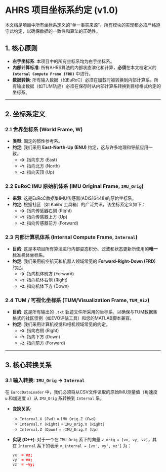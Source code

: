 # AHRS 项目坐标系约定 (v1.0)

本文档是项目中所有坐标系定义的“单一事实来源”。所有模块的实现都必须严格遵守此约定，以确保数据的一致性和算法的正确性。

## 1. 核心原则

- **右手坐标系**: 本项目中的所有坐标系均为右手坐标系。
- **内部计算标准**: 所有AHRS算法的内部状态演化和计算，**必须**在本文档定义的 **`Internal Compute Frame (FRD)`** 中进行。
- **数据转换**: 所有输入数据（如EuRoC）必须在加载时被转换到内部计算系。所有输出数据（如TUM轨迹）必须在保存时从内部计算系转换到目标格式约定的坐标系。

---

## 2. 坐标系定义

### 2.1 世界坐标系 (World Frame, W)

- **类型**: 固定的惯性参考系。
- **约定**: 我们采用 **East-North-Up (ENU)** 约定，这与许多地理和导航应用一致。
  - **`+X`**: 指向东方 (East)
  - **`+Y`**: 指向北方 (North)
  - **`+Z`**: 指向天顶 (Up)

### 2.2 EuRoC IMU 原始机体系 (IMU Original Frame, `IMU_Orig`)

- **来源**: 这是EuRoC数据集IMU传感器(ADIS16448)的原始坐标系。
- **约定**: 根据社区（如 Kalibr 工具箱）的广泛共识，该坐标系定义如下：
  - **`+X`**: 指向传感器右侧 (Right)
  - **`+Y`**: 指向传感器上方 (Up)
  - **`+Z`**: 指向传感器前方 (Forward)

### 2.3 内部计算机体系 (Internal Compute Frame, `Internal`)

- **目的**: 这是本项目所有算法进行内部姿态积分、滤波和状态更新所使用的**唯一**标准机体坐标系。
- **约定**: 我们采用航空航天和机器人领域常见的 **Forward-Right-Down (FRD)** 约定。
  - **`+X`**: 指向机体前方 (Forward)
  - **`+Y`**: 指向机体右侧 (Right)
  - **`+Z`**: 指向机体下方 (Down)

### 2.4 TUM / 可视化坐标系 (TUM/Visualization Frame, `TUM_Viz`)

- **目的**: 这是所有输出的 `.txt` 轨迹文件所采用的坐标系，以确保与TUM数据集格式的社区惯例（如EVO评估工具）和您的MATLAB脚本兼容。
- **约定**: 我们采用计算机视觉和相机领域常见的约定。
  - **`+X`**: 指向右侧 (Right)
  - **`+Y`**: 指向下方 (Down)
  - **`+Z`**: 指向前方 (Forward)

---

## 3. 核心转换关系

### 3.1 输入转换: `IMU_Orig` -> `Internal`

在 `EurocDataLoader` 中，我们必须将从CSV文件读取的原始IMU测量值（角速度 `ω` 和加速度 `a`）从 `IMU_Orig` 系转换到 `Internal` 系。

- **变换关系**:
  - `Internal.X (Fwd)`  = `IMU_Orig.Z (Fwd)`
  - `Internal.Y (Right)` = `IMU_Orig.X (Right)`
  - `Internal.Z (Down)`  = `-IMU_Orig.Y (Up)`

- **实现 (C++)**:
  对于一个在 `IMU_Orig` 系下的向量 `v_orig = [vx, vy, vz]`，其在 `Internal` 系下的表示 `v_internal = [vx', vy', vz']` 为：
  ```cpp
  vx' = vz;
  vy' = vx;
  vz' = -vy;